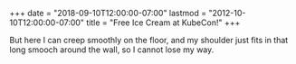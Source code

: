 +++
date = "2018-09-10T12:00:00-07:00"
lastmod = "2012-10-10T12:00:00-07:00"
title = "Free Ice Cream at KubeCon!"
+++

But here I can creep smoothly on the floor, and my shoulder just fits in that
long smooch around the wall, so I cannot lose my way.
